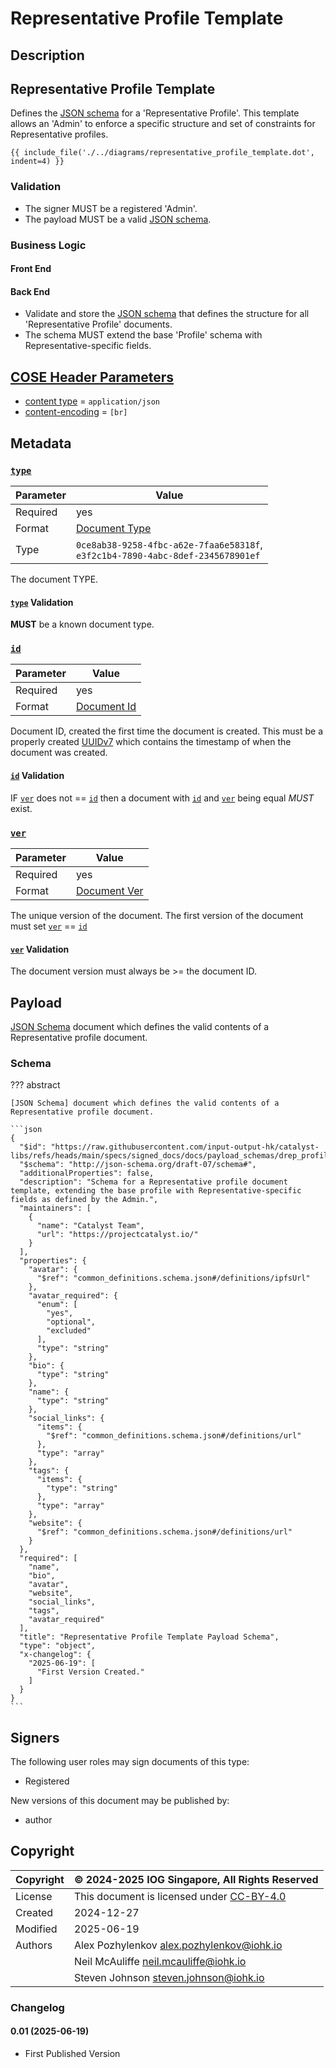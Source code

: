 # Representative Profile Template

## Description

## Representative Profile Template

Defines the [JSON schema] for a 'Representative Profile'.
This template allows an 'Admin' to enforce a specific structure and set of constraints for Representative profiles.

<!-- markdownlint-disable max-one-sentence-per-line -->

```graphviz dot representative_profile_template.dot.svg
{{ include_file('./../diagrams/representative_profile_template.dot', indent=4) }}
```

<!-- markdownlint-enable max-one-sentence-per-line -->

### Validation

* The signer MUST be a registered 'Admin'.
* The payload MUST be a valid [JSON schema].

### Business Logic

#### Front End



#### Back End

* Validate and store the [JSON schema] that defines the structure for all 'Representative Profile' documents.
* The schema MUST extend the base 'Profile' schema with Representative-specific fields.

## [COSE Header Parameters][RFC9052-HeaderParameters]

* [content type](../spec.md#content-type) = `application/json`
* [content-encoding](../spec.md#content-encoding) = `[br]`

## Metadata

### [`type`](../metadata.md#type)

<!-- markdownlint-disable MD033 -->
| Parameter | Value |
| --- | --- |
| Required | yes |
| Format | [Document Type](../metadata.md#document-type) |
| Type | `0ce8ab38-9258-4fbc-a62e-7faa6e58318f`,<br/>`e3f2c1b4-7890-4abc-8def-2345678901ef` |
<!-- markdownlint-enable MD033 -->
The document TYPE.

#### [`type`](../metadata.md#type) Validation

**MUST** be a known document type.

### [`id`](../metadata.md#id)

<!-- markdownlint-disable MD033 -->
| Parameter | Value |
| --- | --- |
| Required | yes |
| Format | [Document Id](../metadata.md#document-id) |
<!-- markdownlint-enable MD033 -->
Document ID, created the first time the document is created.
This must be a properly created [UUIDv7][RFC9562-V7] which contains the
timestamp of when the document was created.

#### [`id`](../metadata.md#id) Validation

IF [`ver`](../metadata.md#ver) does not == [`id`](../metadata.md#id) then a document with
[`id`](../metadata.md#id) and [`ver`](../metadata.md#ver) being equal *MUST* exist.

### [`ver`](../metadata.md#ver)

<!-- markdownlint-disable MD033 -->
| Parameter | Value |
| --- | --- |
| Required | yes |
| Format | [Document Ver](../metadata.md#document-ver) |
<!-- markdownlint-enable MD033 -->
The unique version of the document.
The first version of the document must set [`ver`](../metadata.md#ver) == [`id`](../metadata.md#id)

#### [`ver`](../metadata.md#ver) Validation

The document version must always be >= the document ID.

## Payload

[JSON Schema] document which defines the valid contents of a Representative profile document.

### Schema

<!-- markdownlint-disable MD013 MD046 max-one-sentence-per-line -->
??? abstract

    [JSON Schema] document which defines the valid contents of a Representative profile document.

    ```json
    {
      "$id": "https://raw.githubusercontent.com/input-output-hk/catalyst-libs/refs/heads/main/specs/signed_docs/docs/payload_schemas/drep_profile_template.schema.json",
      "$schema": "http://json-schema.org/draft-07/schema#",
      "additionalProperties": false,
      "description": "Schema for a Representative profile document template, extending the base profile with Representative-specific fields as defined by the Admin.",
      "maintainers": [
        {
          "name": "Catalyst Team",
          "url": "https://projectcatalyst.io/"
        }
      ],
      "properties": {
        "avatar": {
          "$ref": "common_definitions.schema.json#/definitions/ipfsUrl"
        },
        "avatar_required": {
          "enum": [
            "yes",
            "optional",
            "excluded"
          ],
          "type": "string"
        },
        "bio": {
          "type": "string"
        },
        "name": {
          "type": "string"
        },
        "social_links": {
          "items": {
            "$ref": "common_definitions.schema.json#/definitions/url"
          },
          "type": "array"
        },
        "tags": {
          "items": {
            "type": "string"
          },
          "type": "array"
        },
        "website": {
          "$ref": "common_definitions.schema.json#/definitions/url"
        }
      },
      "required": [
        "name",
        "bio",
        "avatar",
        "website",
        "social_links",
        "tags",
        "avatar_required"
      ],
      "title": "Representative Profile Template Payload Schema",
      "type": "object",
      "x-changelog": {
        "2025-06-19": [
          "First Version Created."
        ]
      }
    }
    ```

<!-- markdownlint-enable MD013 MD046 max-one-sentence-per-line -->

## Signers

The following user roles may sign documents of this type:

* Registered

New versions of this document may be published by:

* author

## Copyright

| Copyright | :copyright: 2024-2025 IOG Singapore, All Rights Reserved |
| --- | --- |
| License | This document is licensed under [CC-BY-4.0] |
| Created | 2024-12-27 |
| Modified | 2025-06-19 |
| Authors | Alex Pozhylenkov <alex.pozhylenkov@iohk.io> |
| | Neil McAuliffe <neil.mcauliffe@iohk.io> |
| | Steven Johnson <steven.johnson@iohk.io> |

### Changelog

#### 0.01 (2025-06-19)

  * First Published Version

[RFC9052-HeaderParameters]: https://www.rfc-editor.org/rfc/rfc8152#section-3.1
[JSON Schema]: https://json-schema.org/draft-07
[CC-BY-4.0]: https://creativecommons.org/licenses/by/4.0/legalcode
[RFC9562-V7]: https://www.rfc-editor.org/rfc/rfc9562.html#name-uuid-version-7
